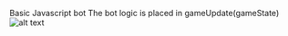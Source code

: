 Basic Javascript bot
The bot logic is placed in gameUpdate(gameState)
![alt text](https://logodix.com/logo/375047.png)
